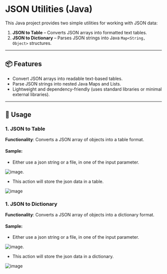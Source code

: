 # JSON Utilities (Java)

This Java project provides two simple utilities for working with JSON data:

1. **JSON to Table** – Converts JSON arrays into formatted text tables.
2. **JSON to Dictionary** – Parses JSON strings into Java `Map<String, Object>` structures.

---

## 📦 Features

- Convert JSON arrays into readable text-based tables.
- Parse JSON strings into nested Java Maps and Lists.
- Lightweight and dependency-friendly (uses standard libraries or minimal external libraries).

---

## 📄 Usage

### 1. JSON to Table

**Functionality**: Converts a JSON array of objects into a table format.

#### Sample: 
- Either use a json string or a file, in one of the input parameter.

![image](https://github.com/user-attachments/assets/037e4f13-122c-486c-aeb2-a077192e9793).



- This action will store the json data in a table.



![image](https://github.com/user-attachments/assets/01d19412-ecf3-443f-9ae1-3908cae41213)


### 1. JSON to Dictionary



**Functionality**: Converts a JSON array of objects into a dictionary format.



#### Sample:

- Either use a json string or a file, in one of the input parameter.


![image](https://github.com/user-attachments/assets/037e4f13-122c-486c-aeb2-a077192e9793).



- This action will store the json data in a dictionary.



![image](https://github.com/user-attachments/assets/e4dec605-ea65-4b85-8b3b-eb3316fe5dc3)

